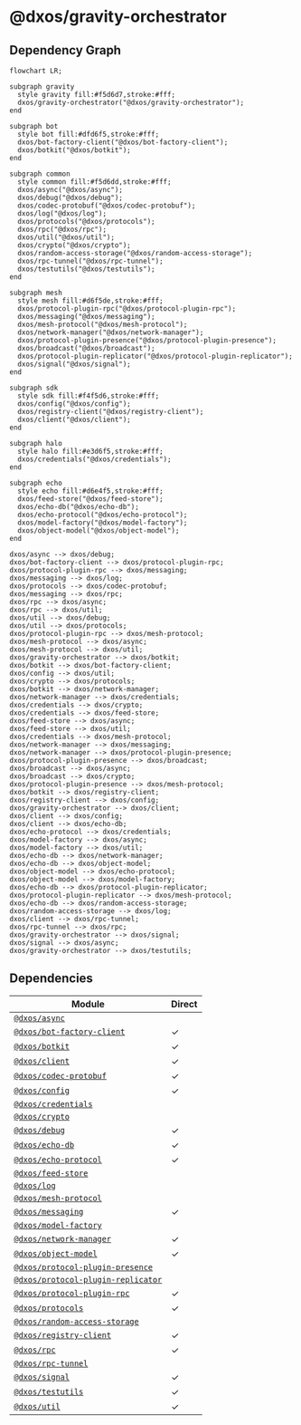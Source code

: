 # @dxos/gravity-orchestrator


## Dependency Graph
```mermaid
flowchart LR;

subgraph gravity
  style gravity fill:#f5d6d7,stroke:#fff;
  dxos/gravity-orchestrator("@dxos/gravity-orchestrator");
end

subgraph bot
  style bot fill:#dfd6f5,stroke:#fff;
  dxos/bot-factory-client("@dxos/bot-factory-client");
  dxos/botkit("@dxos/botkit");
end

subgraph common
  style common fill:#f5d6dd,stroke:#fff;
  dxos/async("@dxos/async");
  dxos/debug("@dxos/debug");
  dxos/codec-protobuf("@dxos/codec-protobuf");
  dxos/log("@dxos/log");
  dxos/protocols("@dxos/protocols");
  dxos/rpc("@dxos/rpc");
  dxos/util("@dxos/util");
  dxos/crypto("@dxos/crypto");
  dxos/random-access-storage("@dxos/random-access-storage");
  dxos/rpc-tunnel("@dxos/rpc-tunnel");
  dxos/testutils("@dxos/testutils");
end

subgraph mesh
  style mesh fill:#d6f5de,stroke:#fff;
  dxos/protocol-plugin-rpc("@dxos/protocol-plugin-rpc");
  dxos/messaging("@dxos/messaging");
  dxos/mesh-protocol("@dxos/mesh-protocol");
  dxos/network-manager("@dxos/network-manager");
  dxos/protocol-plugin-presence("@dxos/protocol-plugin-presence");
  dxos/broadcast("@dxos/broadcast");
  dxos/protocol-plugin-replicator("@dxos/protocol-plugin-replicator");
  dxos/signal("@dxos/signal");
end

subgraph sdk
  style sdk fill:#f4f5d6,stroke:#fff;
  dxos/config("@dxos/config");
  dxos/registry-client("@dxos/registry-client");
  dxos/client("@dxos/client");
end

subgraph halo
  style halo fill:#e3d6f5,stroke:#fff;
  dxos/credentials("@dxos/credentials");
end

subgraph echo
  style echo fill:#d6e4f5,stroke:#fff;
  dxos/feed-store("@dxos/feed-store");
  dxos/echo-db("@dxos/echo-db");
  dxos/echo-protocol("@dxos/echo-protocol");
  dxos/model-factory("@dxos/model-factory");
  dxos/object-model("@dxos/object-model");
end

dxos/async --> dxos/debug;
dxos/bot-factory-client --> dxos/protocol-plugin-rpc;
dxos/protocol-plugin-rpc --> dxos/messaging;
dxos/messaging --> dxos/log;
dxos/protocols --> dxos/codec-protobuf;
dxos/messaging --> dxos/rpc;
dxos/rpc --> dxos/async;
dxos/rpc --> dxos/util;
dxos/util --> dxos/debug;
dxos/util --> dxos/protocols;
dxos/protocol-plugin-rpc --> dxos/mesh-protocol;
dxos/mesh-protocol --> dxos/async;
dxos/mesh-protocol --> dxos/util;
dxos/gravity-orchestrator --> dxos/botkit;
dxos/botkit --> dxos/bot-factory-client;
dxos/config --> dxos/util;
dxos/crypto --> dxos/protocols;
dxos/botkit --> dxos/network-manager;
dxos/network-manager --> dxos/credentials;
dxos/credentials --> dxos/crypto;
dxos/credentials --> dxos/feed-store;
dxos/feed-store --> dxos/async;
dxos/feed-store --> dxos/util;
dxos/credentials --> dxos/mesh-protocol;
dxos/network-manager --> dxos/messaging;
dxos/network-manager --> dxos/protocol-plugin-presence;
dxos/protocol-plugin-presence --> dxos/broadcast;
dxos/broadcast --> dxos/async;
dxos/broadcast --> dxos/crypto;
dxos/protocol-plugin-presence --> dxos/mesh-protocol;
dxos/botkit --> dxos/registry-client;
dxos/registry-client --> dxos/config;
dxos/gravity-orchestrator --> dxos/client;
dxos/client --> dxos/config;
dxos/client --> dxos/echo-db;
dxos/echo-protocol --> dxos/credentials;
dxos/model-factory --> dxos/async;
dxos/model-factory --> dxos/util;
dxos/echo-db --> dxos/network-manager;
dxos/echo-db --> dxos/object-model;
dxos/object-model --> dxos/echo-protocol;
dxos/object-model --> dxos/model-factory;
dxos/echo-db --> dxos/protocol-plugin-replicator;
dxos/protocol-plugin-replicator --> dxos/mesh-protocol;
dxos/echo-db --> dxos/random-access-storage;
dxos/random-access-storage --> dxos/log;
dxos/client --> dxos/rpc-tunnel;
dxos/rpc-tunnel --> dxos/rpc;
dxos/gravity-orchestrator --> dxos/signal;
dxos/signal --> dxos/async;
dxos/gravity-orchestrator --> dxos/testutils;
```
## Dependencies
| Module | Direct |
|---|---|
| [`@dxos/async`](../../../common/async/docs/README.md) |  |
| [`@dxos/bot-factory-client`](../../../bot/bot-factory-client/docs/README.md) | &check; |
| [`@dxos/botkit`](../../../bot/botkit/docs/README.md) | &check; |
| [`@dxos/client`](../../../sdk/client/docs/README.md) | &check; |
| [`@dxos/codec-protobuf`](../../../common/codec-protobuf/docs/README.md) | &check; |
| [`@dxos/config`](../../../sdk/config/docs/README.md) | &check; |
| [`@dxos/credentials`](../../../halo/credentials/docs/README.md) |  |
| [`@dxos/crypto`](../../../common/crypto/docs/README.md) |  |
| [`@dxos/debug`](../../../common/debug/docs/README.md) | &check; |
| [`@dxos/echo-db`](../../../echo/echo-db/docs/README.md) | &check; |
| [`@dxos/echo-protocol`](../../../echo/echo-protocol/docs/README.md) | &check; |
| [`@dxos/feed-store`](../../../echo/feed-store/docs/README.md) |  |
| [`@dxos/log`](../../../common/log/docs/README.md) |  |
| [`@dxos/mesh-protocol`](../../../mesh/mesh-protocol/docs/README.md) |  |
| [`@dxos/messaging`](../../../mesh/messaging/docs/README.md) | &check; |
| [`@dxos/model-factory`](../../../echo/model-factory/docs/README.md) |  |
| [`@dxos/network-manager`](../../../mesh/network-manager/docs/README.md) | &check; |
| [`@dxos/object-model`](../../../echo/object-model/docs/README.md) | &check; |
| [`@dxos/protocol-plugin-presence`](../../../mesh/protocol-plugin-presence/docs/README.md) |  |
| [`@dxos/protocol-plugin-replicator`](../../../mesh/protocol-plugin-replicator/docs/README.md) |  |
| [`@dxos/protocol-plugin-rpc`](../../../mesh/protocol-plugin-rpc/docs/README.md) | &check; |
| [`@dxos/protocols`](../../../common/protocols/docs/README.md) | &check; |
| [`@dxos/random-access-storage`](../../../common/random-access-storage/docs/README.md) |  |
| [`@dxos/registry-client`](../../../sdk/registry-client/docs/README.md) | &check; |
| [`@dxos/rpc`](../../../common/rpc/docs/README.md) | &check; |
| [`@dxos/rpc-tunnel`](../../../common/rpc-tunnel/docs/README.md) |  |
| [`@dxos/signal`](../../../mesh/signal/docs/README.md) | &check; |
| [`@dxos/testutils`](../../../common/testutils/docs/README.md) | &check; |
| [`@dxos/util`](../../../common/util/docs/README.md) | &check; |
